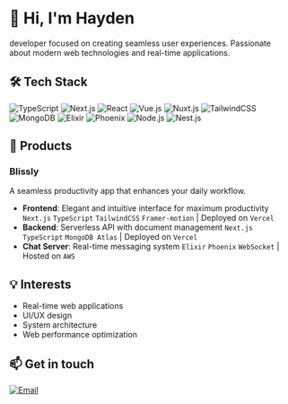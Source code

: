 # 👋 Hi, I'm Hayden

developer focused on creating seamless user experiences. Passionate about modern web technologies and real-time applications.

## 🛠 Tech Stack
![TypeScript](https://img.shields.io/badge/-TypeScript-007ACC?style=flat-square&logo=typescript&logoColor=white)
![Next.js](https://img.shields.io/badge/-Next.js-000000?style=flat-square&logo=next.js&logoColor=white)
![React](https://img.shields.io/badge/-React-61DAFB?style=flat-square&logo=react&logoColor=black)
![Vue.js](https://img.shields.io/badge/-Vue.js-4FC08D?style=flat-square&logo=vue.js&logoColor=white)
![Nuxt.js](https://img.shields.io/badge/-Nuxt.js-00DC82?style=flat-square&logo=nuxt.js&logoColor=white)
![TailwindCSS](https://img.shields.io/badge/-TailwindCSS-38B2AC?style=flat-square&logo=tailwind-css&logoColor=white)
![MongoDB](https://img.shields.io/badge/-MongoDB-47A248?style=flat-square&logo=mongodb&logoColor=white)
![Elixir](https://img.shields.io/badge/-Elixir-4B275F?style=flat-square&logo=elixir&logoColor=white)
![Phoenix](https://img.shields.io/badge/-Phoenix-FD4F00?style=flat-square&logo=phoenixframework&logoColor=white)
![Node.js](https://img.shields.io/badge/-Node.js-339933?style=flat-square&logo=node.js&logoColor=white)
![Nest.js](https://img.shields.io/badge/-Nest.js-E0234E?style=flat-square&logo=nestjs&logoColor=white)

## 🌟 Products

### Blissly
A seamless productivity app that enhances your daily workflow.

- **Frontend**: Elegant and intuitive interface for maximum productivity `Next.js` `TypeScript` `TailwindCSS` `Framer-motion` | Deployed on `Vercel`
- **Backend**: Serverless API with document management `Next.js` `TypeScript`  `MongoDB Atlas` | Deployed on `Vercel`
- **Chat Server**: Real-time messaging system `Elixir` `Phoenix` `WebSocket` | Hosted on `AWS`

## 💡 Interests
- Real-time web applications
- UI/UX design
- System architecture
- Web performance optimization

## 📫 Get in touch
[![Email](https://img.shields.io/badge/-Email-EA4335?style=flat-square&logo=gmail&logoColor=white)](mailto:anwjr7878@gmail.com)
